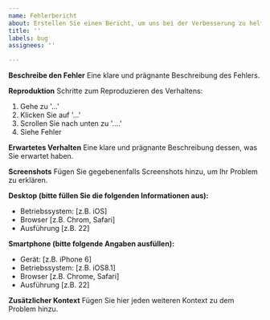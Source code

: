 ```yaml
---
name: Fehlerbericht
about: Erstellen Sie einen Bericht, um uns bei der Verbesserung zu helfen
title: ''
labels: bug
assignees: ''

---
```


**Beschreibe den Fehler**
Eine klare und prägnante Beschreibung des Fehlers.

**Reproduktion**
Schritte zum Reproduzieren des Verhaltens:
1. Gehe zu '...'
2. Klicken Sie auf '...'
3. Scrollen Sie nach unten zu '....'
4. Siehe Fehler

**Erwartetes Verhalten**
Eine klare und prägnante Beschreibung dessen, was Sie erwartet haben.

**Screenshots**
Fügen Sie gegebenenfalls Screenshots hinzu, um Ihr Problem zu erklären.

**Desktop (bitte füllen Sie die folgenden Informationen aus):**
  - Betriebssystem: [z.B. iOS]
  - Browser [z.B. Chrom, Safari]
  - Ausführung [z.B. 22]

**Smartphone (bitte folgende Angaben ausfüllen):**
  - Gerät: [z.B. iPhone 6]
  - Betriebssystem: [z.B. iOS8.1]
  - Browser [z.B. Chrome, Safari]
  - Ausführung [z.B. 22]

**Zusätzlicher Kontext**
Fügen Sie hier jeden weiteren Kontext zu dem Problem hinzu.
